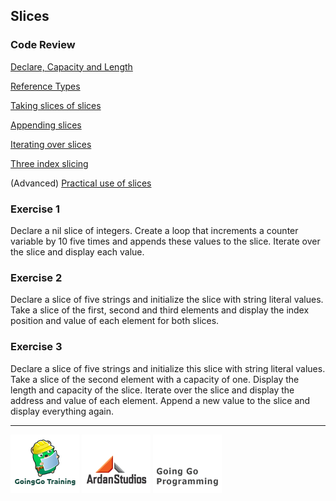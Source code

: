 ## Slices

### Code Review

[Declare, Capacity and Length](../example1/example1.go)

[Reference Types](../example2/example2.go)

[Taking slices of slices](../example3/example3.go)

[Appending slices](../example4/example4.go)

[Iterating over slices](../example5/example5.go)

[Three index slicing](../example6/example6.go)

(Advanced) [Practical use of slices](../advanced/example1/example1.go)

### Exercise 1
Declare a nil slice of integers. Create a loop that increments a counter variable by 10 five times and appends these values to the slice. Iterate over the slice and display each value.

### Exercise 2
Declare a slice of five strings and initialize the slice with string literal values. Take a slice of the first, second and third elements and display the index position and value of each element for both slices.

### Exercise 3
Declare a slice of five strings and initialize this slice with string literal values. Take a slice of the second element with a capacity of one. Display the length and capacity of the slice. Iterate over the slice and display the address and value of each element. Append a new value to the slice and display everything again.

___
[![GoingGo Training](../../../00-slides/images/ggt_logo.png)](http://www.goinggotraining.net)
[![Ardan Studios](../../../00-slides/images/ardan_logo.png)](http://www.ardanstudios.com)
[![GoingGo Blog](../../../00-slides/images/ggb_logo.png)](http://www.goinggo.net)